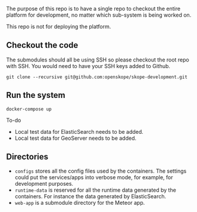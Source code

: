 The purpose of this repo is to have a single repo to checkout the entire platform for development, no matter which sub-system is being worked on.

This repo is not for deploying the platform.

## Checkout the code

The submodules should all be using SSH so please checkout the root repo with SSH. You would need to have your SSH keys added to Github.

```
git clone --recursive git@github.com:openskope/skope-development.git
```

## Run the system

```
docker-compose up
```

To-do
- Local test data for ElasticSearch needs to be added.
- Local test data for GeoServer needs to be added.

## Directories

- `configs` stores all the config files used by the containers. The settings could put the services/apps into verbose mode, for example, for development purposes.
- `runtime-data` is reserved for all the runtime data generated by the containers. For instance the data generated by ElasticSearch.
- `web-app` is a submodule directory for the Meteor app.

